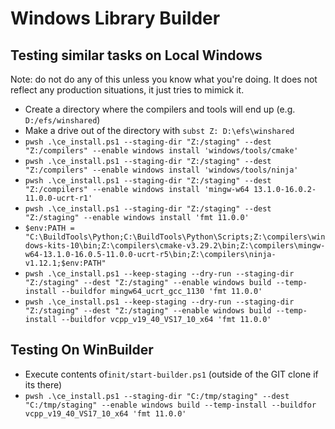 # Windows Library Builder

## Testing similar tasks on Local Windows

Note: do not do any of this unless you know what you're doing. It does not reflect any production situations, it just tries to mimick it.

* Create a directory where the compilers and tools will end up (e.g. `D:/efs/winshared`)
* Make a drive out of the directory with `subst Z: D:\efs\winshared`
* `pwsh .\ce_install.ps1 --staging-dir "Z:/staging" --dest "Z:/compilers" --enable windows install 'windows/tools/cmake'`
* `pwsh .\ce_install.ps1 --staging-dir "Z:/staging" --dest "Z:/compilers" --enable windows install 'windows/tools/ninja'`
* `pwsh .\ce_install.ps1 --staging-dir "Z:/staging" --dest "Z:/compilers" --enable windows install 'mingw-w64 13.1.0-16.0.2-11.0.0-ucrt-r1'`
* `pwsh .\ce_install.ps1 --staging-dir "Z:/staging" --dest "Z:/staging" --enable windows install 'fmt 11.0.0'`
* `$env:PATH = "C:\BuildTools\Python;C:\BuildTools\Python\Scripts;Z:\compilers\windows-kits-10\bin;Z:\compilers\cmake-v3.29.2\bin;Z:\compilers\mingw-w64-13.1.0-16.0.5-11.0.0-ucrt-r5\bin;Z:\compilers\ninja-v1.12.1;$env:PATH"`
* `pwsh .\ce_install.ps1 --keep-staging --dry-run --staging-dir "Z:/staging" --dest "Z:/staging" --enable windows build --temp-install --buildfor mingw64_ucrt_gcc_1130 'fmt 11.0.0'`
* `pwsh .\ce_install.ps1 --keep-staging --dry-run --staging-dir "Z:/staging" --dest "Z:/staging" --enable windows build --temp-install --buildfor vcpp_v19_40_VS17_10_x64 'fmt 11.0.0'`

## Testing On WinBuilder

* Execute contents of`init/start-builder.ps1` (outside of the GIT clone if its there)
* `pwsh .\ce_install.ps1 --staging-dir "C:/tmp/staging" --dest "C:/tmp/staging" --enable windows build --temp-install --buildfor vcpp_v19_40_VS17_10_x64 'fmt 11.0.0'`
